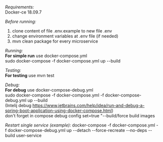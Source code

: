 _Requirements:_  
Docker-ce 18.09.7  

_Before running:_
1) clone content of file .env.example to new file .env 
2) change environment variables at .env file (if needed)
3) mvn clean package for every microservice  

_Running:_  
**For simple run** use docker-compose.yml   
sudo docker-compose -f docker-compose.yml up --build

_Testing:_  
**For testing** use mvn test

_Debug:_  
**For debug** use docker-compose-debug.yml  
sudo docker-compose -f docker-compose.yml -f docker-compose-debug.yml up --build  
(Intelij debug https://www.jetbrains.com/help/idea/run-and-debug-a-spring-boot-application-using-docker-compose.html)  
don't forget in compose debug config set=true "--build/force build images

_Restart single service (example):_
docker-compose -f docker-compose.yml -f docker-compose-debug.yml up --detach --force-recreate --no-deps --build user-service

